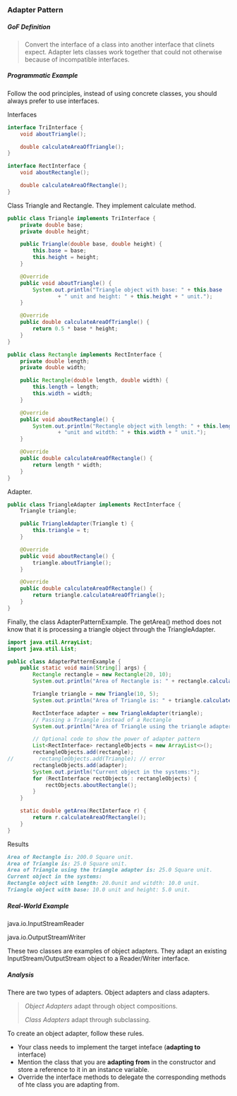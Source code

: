 ### Adapter Pattern

##### GoF Definition

> Convert the interface of a class into another interface that clinets expect. Adapter lets classes work together that could not otherwise because of incompatible interfaces.

##### Programmatic Example

Follow the ood principles, instead of using concrete classes, you should always prefer to use interfaces.

Interfaces

```java
interface TriInterface {
    void aboutTriangle();

    double calculateAreaOfTriangle();
}
```

```java
interface RectInterface {
    void aboutRectangle();

    double calculateAreaOfRectangle();
}
```

Class Triangle and Rectangle. They implement calculate method.

```java
public class Triangle implements TriInterface {
    private double base;
    private double height;

    public Triangle(double base, double height) {
        this.base = base;
        this.height = height;
    }

    @Override
    public void aboutTriangle() {
        System.out.println("Triangle object with base: " + this.base
                + " unit and height: " + this.height + " unit.");
    }

    @Override
    public double calculateAreaOfTriangle() {
        return 0.5 * base * height;
    }
}
```

```java
public class Rectangle implements RectInterface {
    private double length;
    private double width;

    public Rectangle(double length, double width) {
        this.length = length;
        this.width = width;
    }

    @Override
    public void aboutRectangle() {
        System.out.println("Rectangle object with length: " + this.length
                + "unit and witdth: " + this.width + " unit.");
    }

    @Override
    public double calculateAreaOfRectangle() {
        return length * width;
    }
}
```

Adapter.

```java
public class TriangleAdapter implements RectInterface {
    Triangle triangle;

    public TriangleAdapter(Triangle t) {
        this.triangle = t;
    }

    @Override
    public void aboutRectangle() {
        triangle.aboutTriangle();
    }

    @Override
    public double calculateAreaOfRectangle() {
        return triangle.calculateAreaOfTriangle();
    }
}
```

Finally, the class AdapterPatternExample. The getArea() method does not know that it is processing a triangle object through the TriangleAdapter.

```java
import java.util.ArrayList;
import java.util.List;

public class AdapterPatternExample {
    public static void main(String[] args) {
        Rectangle rectangle = new Rectangle(20, 10);
        System.out.println("Area of Rectangle is: " + rectangle.calculateAreaOfRectangle() + " Square unit.");

        Triangle triangle = new Triangle(10, 5);
        System.out.println("Area of Triangle is: " + triangle.calculateAreaOfTriangle() + " Square unit.");

        RectInterface adapter = new TriangleAdapter(triangle);
        // Passing a Triangle instead of a Rectangle
        System.out.println("Area of Triangle using the triangle adapter is: " + getArea(adapter) + " Square unit.");

        // Optional code to show the power of adapter pattern
        List<RectInterface> rectangleObjects = new ArrayList<>();
        rectangleObjects.add(rectangle);
//        rectangleObjects.add(Triangle); // error
        rectangleObjects.add(adapter);
        System.out.println("Current object in the systems:");
        for (RectInterface rectObjects : rectangleObjects) {
            rectObjects.aboutRectangle();
        }
    }

    static double getArea(RectInterface r) {
        return r.calculateAreaOfRectangle();
    }
}
```

Results

```markdown
Area of Rectangle is: 200.0 Square unit.
Area of Triangle is: 25.0 Square unit.
Area of Triangle using the triangle adapter is: 25.0 Square unit.
Current object in the systems:
Rectangle object with length: 20.0unit and witdth: 10.0 unit.
Triangle object with base: 10.0 unit and height: 5.0 unit.
```

##### Real-World Example

java.io.InputStreamReader

java.io.OutputStreamWriter

These two classes are examples of object adapters. They adapt an existing InputStream/OutputStream object to a Reader/Writer interface.

##### Analysis

There are two types of adapters.  Object adapters and class adapters.

> *Object Adapters* adapt through object compositions.
>
> *Class Adapters* adapt through subclassing.

To create an object adapter, follow these rules.

- Your class needs to implement the target inteface (**adapting to** interface)
- Mention the class that you are **adapting from** in the constructor and store a reference to it in an instance variable.
- Override the interface methods to delegate the corresponding methods of hte class you are adapting from.